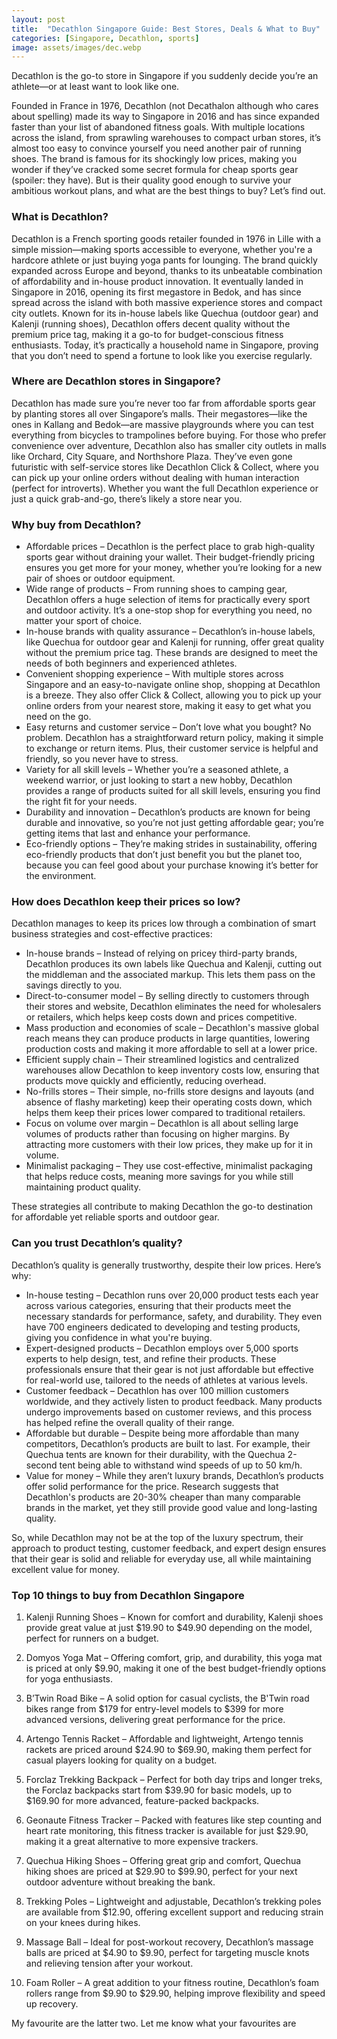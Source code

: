 ```yaml
---
layout: post
title:  "Decathlon Singapore Guide: Best Stores, Deals & What to Buy"
categories: [Singapore, Decathlon, sports]
image: assets/images/dec.webp
---
```


Decathlon is the go-to store in Singapore if you suddenly decide you’re an athlete—or at least want to look like one.

Founded in France in 1976, Decathlon (not Decathalon although who cares about spelling) made its way to Singapore in 2016 and has since expanded faster than your list of abandoned fitness goals. With multiple locations across the island, from sprawling warehouses to compact urban stores, it’s almost too easy to convince yourself you need another pair of running shoes. The brand is famous for its shockingly low prices, making you wonder if they’ve cracked some secret formula for cheap sports gear (spoiler: they have). But is their quality good enough to survive your ambitious workout plans, and what are the best things to buy? Let’s find out.

### What is Decathlon?

Decathlon is a French sporting goods retailer founded in 1976 in Lille with a simple mission—making sports accessible to everyone, whether you're a hardcore athlete or just buying yoga pants for lounging. The brand quickly expanded across Europe and beyond, thanks to its unbeatable combination of affordability and in-house product innovation. It eventually landed in Singapore in 2016, opening its first megastore in Bedok, and has since spread across the island with both massive experience stores and compact city outlets. Known for its in-house labels like Quechua (outdoor gear) and Kalenji (running shoes), Decathlon offers decent quality without the premium price tag, making it a go-to for budget-conscious fitness enthusiasts. Today, it’s practically a household name in Singapore, proving that you don’t need to spend a fortune to look like you exercise regularly.

### Where are Decathlon stores in Singapore?

Decathlon has made sure you’re never too far from affordable sports gear by planting stores all over Singapore’s malls. Their megastores—like the ones in Kallang and Bedok—are massive playgrounds where you can test everything from bicycles to trampolines before buying. For those who prefer convenience over adventure, Decathlon also has smaller city outlets in malls like Orchard, City Square, and Northshore Plaza. They’ve even gone futuristic with self-service stores like Decathlon Click & Collect, where you can pick up your online orders without dealing with human interaction (perfect for introverts). Whether you want the full Decathlon experience or just a quick grab-and-go, there’s likely a store near you.

### Why buy from Decathlon?

+ Affordable prices – Decathlon is the perfect place to grab high-quality sports gear without draining your wallet. Their budget-friendly pricing ensures you get more for your money, whether you’re looking for a new pair of shoes or outdoor equipment.
+ Wide range of products – From running shoes to camping gear, Decathlon offers a huge selection of items for practically every sport and outdoor activity. It’s a one-stop shop for everything you need, no matter your sport of choice.
+ In-house brands with quality assurance – Decathlon’s in-house labels, like Quechua for outdoor gear and Kalenji for running, offer great quality without the premium price tag. These brands are designed to meet the needs of both beginners and experienced athletes.
+ Convenient shopping experience – With multiple stores across Singapore and an easy-to-navigate online shop, shopping at Decathlon is a breeze. They also offer Click & Collect, allowing you to pick up your online orders from your nearest store, making it easy to get what you need on the go.
+ Easy returns and customer service – Don’t love what you bought? No problem. Decathlon has a straightforward return policy, making it simple to exchange or return items. Plus, their customer service is helpful and friendly, so you never have to stress.
+ Variety for all skill levels – Whether you’re a seasoned athlete, a weekend warrior, or just looking to start a new hobby, Decathlon provides a range of products suited for all skill levels, ensuring you find the right fit for your needs.
+ Durability and innovation – Decathlon’s products are known for being durable and innovative, so you’re not just getting affordable gear; you’re getting items that last and enhance your performance.
+ Eco-friendly options – They’re making strides in sustainability, offering eco-friendly products that don’t just benefit you but the planet too, because you can feel good about your purchase knowing it’s better for the environment.

### How does Decathlon keep their prices so low?

Decathlon manages to keep its prices low through a combination of smart business strategies and cost-effective practices:

+ In-house brands – Instead of relying on pricey third-party brands, Decathlon produces its own labels like Quechua and Kalenji, cutting out the middleman and the associated markup. This lets them pass on the savings directly to you.
+ Direct-to-consumer model – By selling directly to customers through their stores and website, Decathlon eliminates the need for wholesalers or retailers, which helps keep costs down and prices competitive.
+ Mass production and economies of scale – Decathlon's massive global reach means they can produce products in large quantities, lowering production costs and making it more affordable to sell at a lower price.
+ Efficient supply chain – Their streamlined logistics and centralized warehouses allow Decathlon to keep inventory costs low, ensuring that products move quickly and efficiently, reducing overhead.
+ No-frills stores – Their simple, no-frills store designs and layouts (and absence of flashy marketing) keep their operating costs down, which helps them keep their prices lower compared to traditional retailers.
+ Focus on volume over margin – Decathlon is all about selling large volumes of products rather than focusing on higher margins. By attracting more customers with their low prices, they make up for it in volume.
+ Minimalist packaging – They use cost-effective, minimalist packaging that helps reduce costs, meaning more savings for you while still maintaining product quality.

These strategies all contribute to making Decathlon the go-to destination for affordable yet reliable sports and outdoor gear.

### Can you trust Decathlon’s quality?

Decathlon’s quality is generally trustworthy, despite their low prices. Here’s why:

+ In-house testing – Decathlon runs over 20,000 product tests each year across various categories, ensuring that their products meet the necessary standards for performance, safety, and durability. They even have 700 engineers dedicated to developing and testing products, giving you confidence in what you're buying.
+ Expert-designed products – Decathlon employs over 5,000 sports experts to help design, test, and refine their products. These professionals ensure that their gear is not just affordable but effective for real-world use, tailored to the needs of athletes at various levels.
+ Customer feedback – Decathlon has over 100 million customers worldwide, and they actively listen to product feedback. Many products undergo improvements based on customer reviews, and this process has helped refine the overall quality of their range.
+ Affordable but durable – Despite being more affordable than many competitors, Decathlon’s products are built to last. For example, their Quechua tents are known for their durability, with the Quechua 2-second tent being able to withstand wind speeds of up to 50 km/h.
+ Value for money – While they aren’t luxury brands, Decathlon’s products offer solid performance for the price. Research suggests that Decathlon's products are 20-30% cheaper than many comparable brands in the market, yet they still provide good value and long-lasting quality.

So, while Decathlon may not be at the top of the luxury spectrum, their approach to product testing, customer feedback, and expert design ensures that their gear is solid and reliable for everyday use, all while maintaining excellent value for money.

### Top 10 things to buy from Decathlon Singapore

1. Kalenji Running Shoes – Known for comfort and durability, Kalenji shoes provide great value at just $19.90 to $49.90 depending on the model, perfect for runners on a budget.

2. Domyos Yoga Mat – Offering comfort, grip, and durability, this yoga mat is priced at only $9.90, making it one of the best budget-friendly options for yoga enthusiasts.

3. B’Twin Road Bike – A solid option for casual cyclists, the B'Twin road bikes range from $179 for entry-level models to $399 for more advanced versions, delivering great performance for the price.

4. Artengo Tennis Racket – Affordable and lightweight, Artengo tennis rackets are priced around $24.90 to $69.90, making them perfect for casual players looking for quality on a budget.

5. Forclaz Trekking Backpack – Perfect for both day trips and longer treks, the Forclaz backpacks start from $39.90 for basic models, up to $169.90 for more advanced, feature-packed backpacks.

6. Geonaute Fitness Tracker – Packed with features like step counting and heart rate monitoring, this fitness tracker is available for just $29.90, making it a great alternative to more expensive trackers.

7. Quechua Hiking Shoes – Offering great grip and comfort, Quechua hiking shoes are priced at $29.90 to $99.90, perfect for your next outdoor adventure without breaking the bank.

8. Trekking Poles – Lightweight and adjustable, Decathlon’s trekking poles are available from $12.90, offering excellent support and reducing strain on your knees during hikes.

9. Massage Ball – Ideal for post-workout recovery, Decathlon’s massage balls are priced at $4.90 to $9.90, perfect for targeting muscle knots and relieving tension after your workout.

10. Foam Roller – A great addition to your fitness routine, Decathlon’s foam rollers range from $9.90 to $29.90, helping improve flexibility and speed up recovery.

My favourite are the latter two. Let me know what your favourites are
